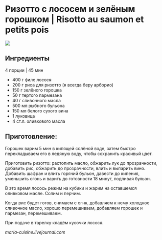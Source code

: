 # Ризотто с лососем и зелёным горошком \| Risotto au saumon et petits pois

![](https://s-media-cache-ak0.pinimg.com/564x/9d/6b/4c/9d6b4c006c26c0e0d569523c9c0da43a.jpg)

## Ингредиенты

4 порции \| 45 мин

* 400 г филе лосося
* 200 г риса для ризотто \(я всегда беру арборио\)
* 150 г зелёного горошка
* 50 г тертого пармезана
* 40 г сливочного масла
* 500 мл рыбного бульона
* 150 мл белого сухого вина
* 1 луковица
* 4 ст.л. оливкового масла

## Приготовление:

Горошек варим 5 мин в кипящей солёной воде, затем быстро перекладываем его в ледяную воду, чтобы сохранить красивый цвет.

Приготовить ризотто: растопить масло, обжарить лук до прозрачности, добавить рис, обжарить до прозрачности, влить и выпарить вино. Добавить шафран и влить горячий бульон, давести до кипения, уменьшить огонь и варить до готовности 18 минут, подливая бульон.

В это время лосось режим на кубики и жарим на оставшемся оливковом масле. Солим и перчим.

Когда рис будет готов, снимаем с огня, добавляем к нему холодное сливочное масло, хорошо перемешиваем, добавляем горошек и пармезан, перемешиваем.

При подаче в тарелку кладём кусочки лосося.

_maria-cuisine.livejournal.com_

